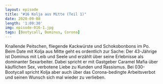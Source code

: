 ```yaml
---
layout: episode
title: "#16 Kolja aus Mitte (Teil 1)"
date: 2020-09-08
length: '1:09:30'
img: episode-016-1.jpg
tags: [Bootycall, Dominus, Corona]
---
```

Knallende Peitschen, fliegende Kackwürste und Schokobonbons im Po. Beim Date mit Kolja aus Mitte geht es ordentlich zur Sache: Der 43-Jährige ist Dominus mit Leib und Seele und erzählt über seine Erlebnisse als dominanter Sexarbeiter. Dabei spricht er mit Gastgeber Caramel Mafia über käuflichen Sex, verbotene Liebe zu Kunden und Rassismus. Bei 030-Bootycall spricht Kolja aber auch über das Corona-bedingte Arbeitsverbot und seinen Wunsch sich mal wieder zu verlieben.